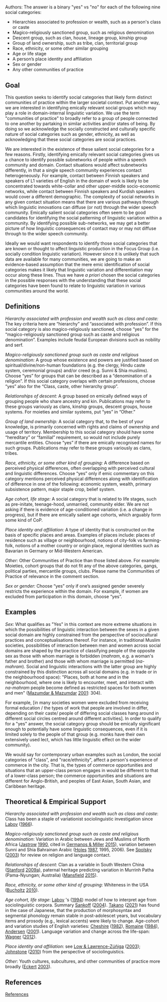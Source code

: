 # [](ContributionTable?__template__=property.md&property=name#cldf:D3)

Authors: [](ContributionTable?__template__=property.md&property=contributor#cldf:D3)
The answer is a binary "yes" vs "no" for each of the following nine social categories:

- Hierarchies associated to profession or wealth, such as a person's class or caste
- Magico-religiously sanctioned group, such as religious denomination
- Descent group, such as clan, house, lineage group, kinship group
- Group of land ownership, such as tribe, clan, territorial group
- Race, ethnicity, or some other similar grouping
- Age or life stage
- A person’s place identity and affiliation
- Sex or gender
- Any other communities of practice
## Goal

This question seeks to identify social categories that likely form distinct communities of practice within the larger societal context. Put another way, we are interested in identifying emically relevant social groups which may play a role in domain-internal linguistic variation. We use the term "communities of practice" to broadly refer to a group of people connected to one another by partaking in similar activities and/or states of being. By doing so we acknowledge the socially constructed and culturally specific nature of social categories such as gender, ethnicity, as well as acknowledging that these social categories are social practices.

We are interested in the existence of these salient social categories for a few reasons. Firstly, identifying emically relevant social categories gives us a chance to identify possible subnetworks of people within a speech community and domain. Contact situations would affect subnetworks differently, in that a single speech community experiences contact heterogeneously. For example, contact between Finnish speakers and speakers of L1 varieties of English in the domain of work is likely to be concentrated towards white-collar and other upper-middle socio-economic networks, while contact between Finnish speakers and Kurdish speakers would cover a different demographic. The complexity of social networks in any given contact situation means that there are various pathways through which linguistic innovations can diffuse (or not) through the wider speech community. Emically salient social categories often seem to be good candidates for identifying the social patterning of linguistic variation within a community. By identifying possible sub-networks, we may get a better picture of how linguistic consequences of contact may or may not diffuse through to the wider speech community.

Ideally we would want respondents to identify those social categories that are known or thought to affect linguistic production in the Focus Group (i.e. socially condition linguistic variation). However since it is unlikely that such data are available for many communities, we are going to make an evidence-based assumption that the mere emic identification of social categories makes it likely that linguistic variation and differentiation may occur along these lines. Thus we have *a priori* chosen the social categories in the possible responses with the understanding that these social categories have been found to relate to linguistic variation in various communities around the world.

## Definitions

_Hierarchy associated with profession and wealth such as class and caste:_ The key criteria here are “hierarchy” and “associated with profession”. If this social category is also magico-religiously sanctioned, choose “yes” for the “magico-religiously sanctioned group such as caste and religious denomination”. Examples include feudal European divisions such as nobility and serf.

_Magico-religiously sanctioned group such as caste and religious denomination:_ A group whose existence and powers are justified based on spiritual/divine/non-human foundations (e.g. the clergy, Hindu caste system, ceremonial groups) and/or creed (e.g. Sunni & Shia muslims). Choose “yes” for groups that can be described as a “denomination of a religion”. If this social category overlaps with certain professions, choose “yes” also for the “Class, caste, other hierarchy group”.

_Relationships of descent:_ A group based on emically defined ways of grouping people who share ancestry and kin. Publications may refer to these groups variously as clans, kinship groups, descent groups, house systems. For moieties and similar systems, put “yes” in “Other.”

_Group of land ownership:_ A social category that, to the best of your knowledge, is primarily concerned with rights and claims of ownership and usage of territory. Membership to this social category should have some “hereditary” or “familial” requirement, so would not include purely mercantile entities. Choose “yes” if there are emically recognised names for such groups. Publications may refer to these groups variously as clans, tribes.

_Race, ethnicity, or some other kind of grouping:_ A difference based on perceived physical differences, often overlapping with perceived cultural and linguistic differences. Choose “yes” only if emic commentary on this category mentions perceived physical differences along with identification of difference in one of the following: economic system, wealth, primary subsistence pattern, major staple crop, belief system.

_Age cohort, life stage:_ A social category that is related to life stages, such as pre-initate, teenage-hood, unmarried, community elder. We are not asking if there is evidence of age-conditioned variation (i.e. a change in progress), but if there are emically salient age cohorts, which arguably form some kind of CoP.

_Place identity and affiliation:_ A type of identity that is constructed on the basis of specific places and areas. Examples of places include: places of residence such as village or neighbourhood, notions of city-folk vs farming-folk, notions of a mother country or origin place, regional identities such as Bavarian in Germany or Mid-Western American.

_Other:_ Other Communities of Practice than those listed above. For example: Moieties, cohort groups that do not fit any of the above categories, gangs, political parties, mercantile groups, clubs. Please name the Communities of Practice of relevance in the comment section.

_Sex or gender:_ Choose “yes” only if one’s assigned gender severely restricts the experience within the domain. For example, if women are excluded from participation in this domain, choose “yes”.
## Examples

*Sex*: What qualifies as "Yes" in this context are more extreme situations in which the possibilities of linguistic interaction between the sexes in a given social domain are highly constrained from the perspective of sociocultural practices and conceptualisations thereof. For instance, in traditional Muslim societies, possibilities of interaction between men and women across social domains are shaped by the practice of classifying people of the opposite sex as those with whom marriage is forbidden (*mahram*, e.g. a woman's father and brother) and those with whom marriage is permitted (*na-mahram*). Social and linguistic interactions with the latter group are highly constrained by this distinction across all social domains (e.g. in trade or in the neighbourhood space): "Places, both at home and in the neighbourhood, where one is likely to encounter, meet, and interact with *na-mahram* people become defined as restricted spaces for both women and men" ([Mazumdar & Mazumdar](sources.bib?ref&with_internal_ref_link&keep_label#cldf:MazumdarMazumdar2001) [2001](sources.bib?ref&with_internal_ref_link&keep_label#cldf:MazumdarMazumdar2001): 304).

For example, [in many societies women were excluded from receiving formal education / the types of work that people are involved in differ, depending on their caste/ people of differing social classes hang around in different social circles centred around different activities]. In order to qualify for a "yes" answer, the social category group should be emically significant enough to potentially have some linguistic consequences, even if it is limited solely to the people of that group (e.g. monks have their own extensively used lect, which has little linguistic effect on the wider community).

We would say for contemporary urban examples such as London, the social categories of "class", and "race/ethnicity", affect a person's experience of commerce in the city. That is, the types of commerce opportunities and situations that an upper-class person engages in would be different to that of a lower-class person; the commerce opportunities and situations are different for Anglo-British, and peoples of East Asian, South Asian, and Caribbean heritage.

## Theoretical & Empirical Support

*Hierarchy associated with profession and wealth such as class and caste*: Class has been a staple of variationist sociolinguistic investigation since [Labov](sources.bib?ref&with_internal_ref_link&keep_label#cldf:Labov1966) ([1966](sources.bib?ref&with_internal_ref_link&keep_label#cldf:Labov1966)).

*Magico-religiously sanctioned group such as caste and religious denomination*: Variation in Arabic between Jews and Muslims of North Africa ([Jastrow](sources.bib?ref&with_internal_ref_link&keep_label#cldf:Jastrow1990) [1990](sources.bib?ref&with_internal_ref_link&keep_label#cldf:Jastrow1990), cited in [Germanos & Miller](sources.bib?ref&with_internal_ref_link&keep_label#cldf:GermanosMiller2015) [2015](sources.bib?ref&with_internal_ref_link&keep_label#cldf:GermanosMiller2015)), variation between Sunni and Shia Bahrainan Arabic ([Holes](sources.bib?ref&with_internal_ref_link&keep_label#cldf:Holes1987) [1987](sources.bib?ref&with_internal_ref_link&keep_label#cldf:Holes1987), 1995, 2006). See [Spolsky](sources.bib?ref&with_internal_ref_link&keep_label#cldf:Spolsky2003) ([2003](sources.bib?ref&with_internal_ref_link&keep_label#cldf:Spolsky2003)) for review on religion and language contact.

*Relationships of descent*: Clan as a variable in South Western China ([Stanford](sources.bib?ref&with_internal_ref_link&keep_label#cldf:Stanford2009) [2009a](sources.bib?ref&with_internal_ref_link&keep_label#cldf:Stanford2009)), paternal heritage predicting variation in Murrinh Patha (Pama-Nyungan; Australia) ([Mansfield](sources.bib?ref&with_internal_ref_link&keep_label#cldf:Mansfield2015) [2015](sources.bib?ref&with_internal_ref_link&keep_label#cldf:Mansfield2015)).

*Race, ethnicity, or some other kind of grouping*: Whiteness in the USA ([Bucholtz](sources.bib?ref&with_internal_ref_link&keep_label#cldf:Bucholtz2010) [2010](sources.bib?ref&with_internal_ref_link&keep_label#cldf:Bucholtz2010)).

*Age cohort, life stage*: [Labov](sources.bib?ref&with_internal_ref_link&keep_label#cldf:Labov1994) 's ([1994](sources.bib?ref&with_internal_ref_link&keep_label#cldf:Labov1994)) model of how to interpret age from sociolinguistic corpora. Summary [Sankoff](sources.bib?ref&with_internal_ref_link&keep_label#cldf:Sankoff2004) ([2004](sources.bib?ref&with_internal_ref_link&keep_label#cldf:Sankoff2004)). [Takano](sources.bib?ref&with_internal_ref_link&keep_label#cldf:Takano2021) ([2021](sources.bib?ref&with_internal_ref_link&keep_label#cldf:Takano2021)) has found in the case of Japanese, that the production of morphosyntax and segmental phonology remain stable in post-adolescet years, but vocabulary items and prosody (e.g., lexical accents) were likely to change. Age-cohort and variation studies of English varieties: [Cheshire](sources.bib?ref&with_internal_ref_link&keep_label#cldf:Cheshire1982) ([1982](sources.bib?ref&with_internal_ref_link&keep_label#cldf:Cheshire1982)), [Romaine](sources.bib?ref&with_internal_ref_link&keep_label#cldf:Romaine1984) ([1984](sources.bib?ref&with_internal_ref_link&keep_label#cldf:Romaine1984)), [Andersen](sources.bib?ref&with_internal_ref_link&keep_label#cldf:Andersen2001) ([2001](sources.bib?ref&with_internal_ref_link&keep_label#cldf:Andersen2001)). Language variation and change across the life-span: [Wagner](sources.bib?ref&with_internal_ref_link&keep_label#cldf:Wagner2012) ([2012](sources.bib?ref&with_internal_ref_link&keep_label#cldf:Wagner2012)).

*Place identity and affiliation*: see [Low & Lawrence-Zúñiga](sources.bib?ref&with_internal_ref_link&keep_label#cldf:LowLawrence-Zuniga2003) ([2003](sources.bib?ref&with_internal_ref_link&keep_label#cldf:LowLawrence-Zuniga2003)); [Johnstone](sources.bib?ref&with_internal_ref_link&keep_label#cldf:Johnstone2010) ([2010](sources.bib?ref&with_internal_ref_link&keep_label#cldf:Johnstone2010)) from the perspective of sociolinguistics.

*Other*: Youth cultures, subcultures, and other communities of practice more broadly ([Eckert](sources.bib?ref&with_internal_ref_link&keep_label#cldf:Eckert2003) [2003](sources.bib?ref&with_internal_ref_link&keep_label#cldf:Eckert2003)).
## References

[References](Source?cited_only&with_link#cldf:__all__)